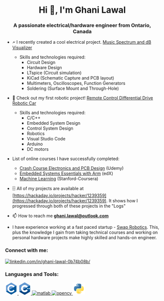 <h1 align="center">Hi 👋, I'm Ghani Lawal</h1>
<h3 align="center">A passionate electrical/hardware engineer from Ontario, Canada</h3>

- 🗲 I recently created a cool electrical project. [Music Spectrum and dB Visualizer](https://github.com/GhanGhan/Music_Visualizer)
  - Skills and technologies required:
     - Circuit Design
     - Hardware Design
     - LTspice (Circuit simulation)
     - KiCad (Schematic Capture and PCB layout)
     - Multimeters, Oscilloscopes, Function Generators
     - Soldering (Surface Mount and Through-Hole)
- 🤖 Check out my first robotic project! [Remote Control Differential Drive Robotic Car](https://github.com/GhanGhan/Robot_Smart_Car)
  - Skills and technologies required:
     - C/C++
     - Embedded System Design
     - Control System Design
     - Robotics
     - Visual Studio Code
     - Arduino
     - DC motors
- List of online courses I have successfully completed:
  - [Crash Course Electronics and PCB Design](https://www.udemy.com/certificate/UC-379ced05-0b51-4840-a380-84081d620ae7/) (Udemy)
  - [Embedded Systems Essentials with Arm](https://courses.edx.org/certificates/865e42d2027d42fb9165240f765f9dfc) (edX)
  - [Machine Learning](https://www.coursera.org/account/accomplishments/verify/FDLLCFYFQD9B?utm_source=link&utm_medium=certificate&utm_content=cert_image&utm_campaign=sharing_cta&utm_product=course) (Stanford-Coursera)


- 🗄️ All of my projects are available at [https://hackaday.io/projects/hacker/1239359](https://hackaday.io/projects/hacker/1239359).  It shows how I progressed through both of these projects in the "Logs"

- 📫 How to reach me **ghani.lawal@outlook.com**

- I have experience working at a fast paced startup - [Swap Robotics](https://www.swaprobotics.com).  This, plus the knowledge I gain from taking technical courses and working on personal hardware projects make highly skilled and hands-on engineer.

<h3 align="left">Connect with me:</h3>
<p align="left">
<a href="https://linkedin.com/in/linkedin.com/in/ghani-lawal-0b74b08b/" target="blank"><img align="center" src="https://raw.githubusercontent.com/rahuldkjain/github-profile-readme-generator/master/src/images/icons/Social/linked-in-alt.svg" alt="linkedin.com/in/ghani-lawal-0b74b08b/" height="30" width="40" /></a>
</p>

<h3 align="left">Languages and Tools:</h3>
<p align="left"> <a href="https://www.cprogramming.com/" target="_blank" rel="noreferrer"> <img src="https://raw.githubusercontent.com/devicons/devicon/master/icons/c/c-original.svg" alt="c" width="40" height="40"/> </a> <a href="https://www.w3schools.com/cpp/" target="_blank" rel="noreferrer"> <img src="https://raw.githubusercontent.com/devicons/devicon/master/icons/cplusplus/cplusplus-original.svg" alt="cplusplus" width="40" height="40"/> </a> <a href="https://www.mathworks.com/" target="_blank" rel="noreferrer"> <img src="https://upload.wikimedia.org/wikipedia/commons/2/21/Matlab_Logo.png" alt="matlab" width="40" height="40"/> </a> <a href="https://opencv.org/" target="_blank" rel="noreferrer"> <img src="https://www.vectorlogo.zone/logos/opencv/opencv-icon.svg" alt="opencv" width="40" height="40"/> </a> <a href="https://www.python.org" target="_blank" rel="noreferrer"> <img src="https://raw.githubusercontent.com/devicons/devicon/master/icons/python/python-original.svg" alt="python" width="40" height="40"/> </a> </p>

